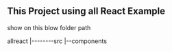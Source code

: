 ## This Project using all React Example

show on this blow folder path

allreact
     |--------src
                |--components
